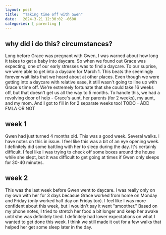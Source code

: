 ```yaml
---
layout: post
title:  "Taking time off with Gwen"
date:   2024-3-21 12:30:02 -0600
categories: [ parenting ]
---
```


## why did i do this? circumstances?
Long before Grace was pregnant with Gwen, I
was warned about how long it takes to 
get a baby into daycare. So when we found
out Grace was expecting, one of our early
stresses was to find a daycare. To our 
suprise, we were able to get into a daycare
for March 1. This beats the seemingly forever
wait lists that we heard about at other
places. Even though we were getting into a 
daycare with relative ease, it still wasn't
going to line up with Grace's time off. 
We're extremely fortunate that she could
take 16 weeks off, but that doesn't get
us all the way to 5 months. To handle this,
we had a revolving door of help - Grace's 
aunt, her parents (for 2 weeks), my aunt, 
and my mom. And I got to fill in for 
2 separate weeks too! 
TODO - ADD FMLA OR NOT

## week 1
Gwen had just turned 4 months old. This was
a good week. Several walks. I have notes on 
this in issue.
I feel like this was a bit of an eye opening
week. I definitely did some battling with
her to sleep during the day. It's certainly 
difficult. I feel like I was trying to check
off some boxes around the house while she slept, 
but it was difficult to get going at times
if Gwen only sleeps for 30-40 minutes.

## week 2
This was the last week before Gwen went to
daycare. I was really only on my own with her 
for 3 days becasue Grace worked from home
on Monday and Friday (only worked half day on 
Friday too). I feel like I was more confident
about this week, but I wouldn't say it went
"smoother." Based on my phone notes, I tried
to stretch her food a bit longer and keep her
awake until she was definitely tired. I definitely
had lower expectations on what I wanted to 
get done this week. I think we still made it out 
for a few walks that helped her get some
sleep later in the day.

